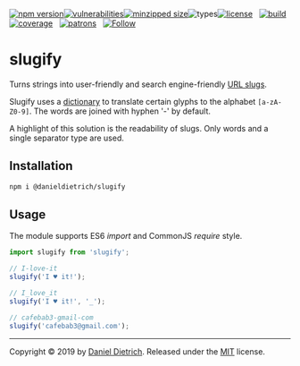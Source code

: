 [![npm version](https://img.shields.io/npm/v/@danieldietrich/slugify?logo=npm&style=flat-square)](https://www.npmjs.com/package/@danieldietrich/slugify/)[![vulnerabilities](https://img.shields.io/snyk/vulnerabilities/npm/@danieldietrich/slugify?style=flat-square)](https://snyk.io/test/npm/@danieldietrich/slugify)[![minzipped size](https://img.shields.io/bundlephobia/minzip/@danieldietrich/slugify?style=flat-square)](https://bundlephobia.com/result?p=@danieldietrich/slugify@latest)![types](https://img.shields.io/npm/types/typescript?style=flat-square)[![license](https://img.shields.io/github/license/danieldietrich/slugify?style=flat-square)](https://opensource.org/licenses/MIT/)
&nbsp;
[![build](https://img.shields.io/travis/danieldietrich/slugify?logo=github&style=flat-square)](https://travis-ci.org/danieldietrich/slugify/)[![coverage](https://img.shields.io/codecov/c/github/danieldietrich/slugify?style=flat-square)](https://codecov.io/gh/danieldietrich/slugify/)
&nbsp;
[![patrons](https://img.shields.io/liberapay/patrons/danieldietrich?style=flat-square)](https://liberapay.com/danieldietrich/)
&nbsp;
[![Follow](https://img.shields.io/twitter/follow/danieldietrich?label=Follow&style=social)](https://twitter.com/danieldietrich/)

# slugify

Turns strings into user-friendly and search engine-friendly [URL slugs](https://en.wikipedia.org/wiki/Clean_URL#Slug).

Slugify uses a [dictionary](https://github.com/danieldietrich/slugify/wiki/Dictionary) to translate certain glyphs to the alphabet `[a-zA-Z0-9]`. The words are joined with hyphen '-' by default.

A highlight of this solution is the readability of slugs. Only words and a single separator type are used.

## Installation

```bash
npm i @danieldietrich/slugify
```

## Usage

The module supports ES6 _import_ and CommonJS _require_ style.

```ts
import slugify from 'slugify';

// I-love-it
slugify('I ♥ it!');

// I_love_it
slugify('I ♥ it!', '_');

// cafebab3-gmail-com
slugify('cafebab3@gmail.com');
```

---

Copyright &copy; 2019 by [Daniel Dietrich](cafebab3@gmail.com). Released under the [MIT](https://opensource.org/licenses/MIT/) license.
